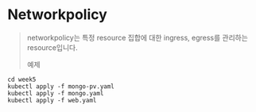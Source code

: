 # Networkpolicy

> networkpolicy는 특정 resource 집합에 대한 ingress, egress를 관리하는 resource입니다.
>
> 예제
>
```
cd week5
kubectl apply -f mongo-pv.yaml
kubectl apply -f mongo.yaml
kubectl apply -f web.yaml
```


